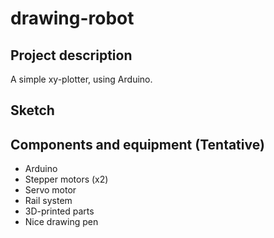 # drawing-robot

## Project description
A simple xy-plotter, using Arduino.

## Sketch

## Components and equipment (Tentative)
- Arduino
- Stepper motors (x2)
- Servo motor
- Rail system
- 3D-printed parts
- Nice drawing pen
